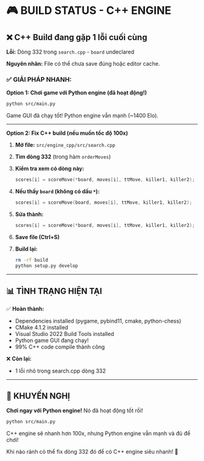 # 🎮 BUILD STATUS - C++ ENGINE

## ❌ C++ Build đang gặp 1 lỗi cuối cùng

**Lỗi:** Dòng 332 trong `search.cpp` - `board` undeclared

**Nguyên nhân:** File có thể chưa save đúng hoặc editor cache.

### ✅ GIẢI PHÁP NHANH:

**Option 1: Chơi game với Python engine (đã hoạt động!)**

```bash
python src/main.py
```

Game GUI đã chạy tốt! Python engine vẫn mạnh (~1400 Elo).

---

**Option 2: Fix C++ build (nếu muốn tốc độ 100x)**

1. **Mở file:** `src/engine_cpp/src/search.cpp`
2. **Tìm dòng 332** (trong hàm `orderMoves`)
3. **Kiểm tra xem có dòng này:**
   ```cpp
   scores[i] = scoreMove(*board, moves[i], ttMove, killer1, killer2);
   ```
4. **Nếu thấy `board` (không có dấu `*`):**
   ```cpp
   scores[i] = scoreMove(board, moves[i], ttMove, killer1, killer2);  // ❌ SAI
   ```
5. **Sửa thành:**

   ```cpp
   scores[i] = scoreMove(*board, moves[i], ttMove, killer1, killer2);  // ✅ ĐÚNG
   ```

6. **Save file (Ctrl+S)**

7. **Build lại:**
   ```bash
   rm -rf build
   python setup.py develop
   ```

---

## 📊 TÌNH TRẠNG HIỆN TẠI

✅ **Hoàn thành:**

- Dependencies installed (pygame, pybind11, cmake, python-chess)
- CMake 4.1.2 installed
- Visual Studio 2022 Build Tools installed
- Python game GUI đang chạy!
- 99% C++ code compile thành công

❌ **Còn lại:**

- 1 lỗi nhỏ trong search.cpp dòng 332

---

## 🎯 KHUYẾN NGHỊ

**Chơi ngay với Python engine!** Nó đã hoạt động tốt rồi!

```bash
python src/main.py
```

C++ engine sẽ nhanh hơn 100x, nhưng Python engine vẫn mạnh và đủ để chơi!

Khi nào rảnh có thể fix dòng 332 đó để có C++ engine siêu nhanh! 🚀
